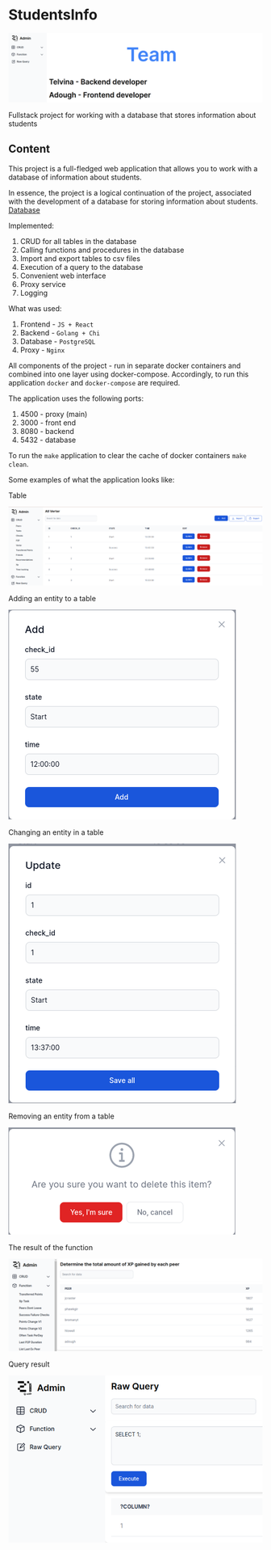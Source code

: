 # StudentsInfo

<img src="images/title.png">

Fullstack project for working with a database that stores information about students

## Content

This project is a full-fledged web application that allows you to work
with a database of information about students.

In essence, the project is a logical continuation of the project,
associated with the development of a database for storing information about students.
[Database](https://github.com/sav1nbrave4code/StudentsInfoDB)

Implemented:
1. CRUD for all tables in the database
2. Calling functions and procedures in the database
3. Import and export tables to csv files
4. Execution of a query to the database
5. Convenient web interface
6. Proxy service
7. Logging

What was used:
1. Frontend - `JS + React`
2. Backend - `Golang + Chi`
3. Database - `PostgreSQL`
4. Proxy - `Nginx`
   
All components of the project - run in separate docker containers and
combined into one layer using docker-compose. Accordingly, to run this application
`docker` and `docker-compose` are required.

The application uses the following ports:
1. 4500 - proxy (main)
2. 3000 - front end
3. 8080 - backend
4. 5432 - database

To run the `make` application to clear the cache of docker containers `make clean`.

Some examples of what the application looks like:

Table

<img src="images/table.png">

Adding an entity to a table

<img src="images/add.png">

Changing an entity in a table

<img src="images/update.png">

Removing an entity from a table

<img src="images/delete.png">

The result of the function

<img src="images/function.png">

Query result

<img src="images/raw_query.png">
